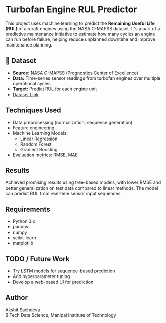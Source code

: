 
# Turbofan Engine RUL Predictor

This project uses machine learning to predict the **Remaining Useful Life (RUL)** of aircraft engines using the NASA C-MAPSS dataset. It's a part of a predictive maintenance initiative to estimate how many cycles an engine can run before failure, helping reduce unplanned downtime and improve maintenance planning.

## 📂 Dataset

- **Source:** NASA C-MAPSS (Prognostics Center of Excellence)
- **Data:** Time-series sensor readings from turbofan engines over multiple operational cycles
- **Target:** Predict RUL for each engine unit
- [Dataset Link](https://www.nasa.gov/content/prognostics-center-of-excellence-data-set-repository)

## Techniques Used

- Data preprocessing (normalization, sequence generation)
- Feature engineering
- Machine Learning Models:
  - Linear Regression
  - Random Forest
  - Gradient Boosting
- Evaluation metrics: RMSE, MAE

## Results

Achieved promising results using tree-based models, with lower RMSE and better generalization on test data compared to linear methods. The model can predict RUL from real-time sensor input sequences.

##  Requirements

- Python 3.x  
- pandas  
- numpy  
- scikit-learn  
- matplotlib  

## TODO / Future Work

- Try LSTM models for sequence-based prediction  
- Add hyperparameter tuning  
- Develop a web-based UI for prediction

## Author

Akshit Sachdeva  
B.Tech Data Science, Manipal Institute of Technology

